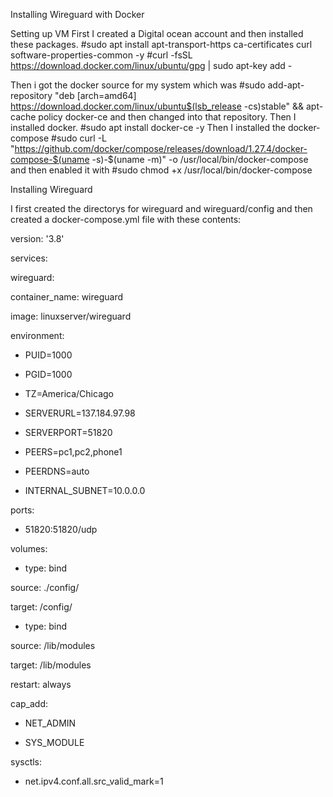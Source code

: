 Installing Wireguard with Docker

Setting up VM
First I created a Digital ocean account and then installed these packages.
#sudo apt install apt-transport-https ca-certificates curl software-properties-common -y
#curl -fsSL https://download.docker.com/linux/ubuntu/gpg | sudo apt-key add -

Then i got the docker source for my system which was 
#sudo add-apt-repository "deb [arch=amd64] https://download.docker.com/linux/ubuntu$(lsb_release -cs)stable" && apt-cache policy docker-ce
and then changed into that repository. Then I installed docker. #sudo apt install docker-ce -y
Then I installed the docker-compose #sudo curl -L "https://github.com/docker/compose/releases/download/1.27.4/docker-compose-$(uname -s)-$(uname -m)" -o /usr/local/bin/docker-compose
and then enabled it with #sudo chmod +x /usr/local/bin/docker-compose


Installing Wireguard

I first created the directorys for wireguard and wireguard/config and then created a docker-compose.yml file with these contents:

version: '3.8'

services:

wireguard:

container_name: wireguard

image: linuxserver/wireguard

environment:

- PUID=1000

- PGID=1000

- TZ=America/Chicago

- SERVERURL=137.184.97.98

- SERVERPORT=51820

- PEERS=pc1,pc2,phone1

- PEERDNS=auto

- INTERNAL_SUBNET=10.0.0.0

ports:

- 51820:51820/udp

volumes:

- type: bind

source: ./config/

target: /config/

- type: bind

source: /lib/modules

target: /lib/modules

restart: always

cap_add:

- NET_ADMIN

- SYS_MODULE

sysctls:

- net.ipv4.conf.all.src_valid_mark=1

     
     
     
     

     
     
     
     
     



      
